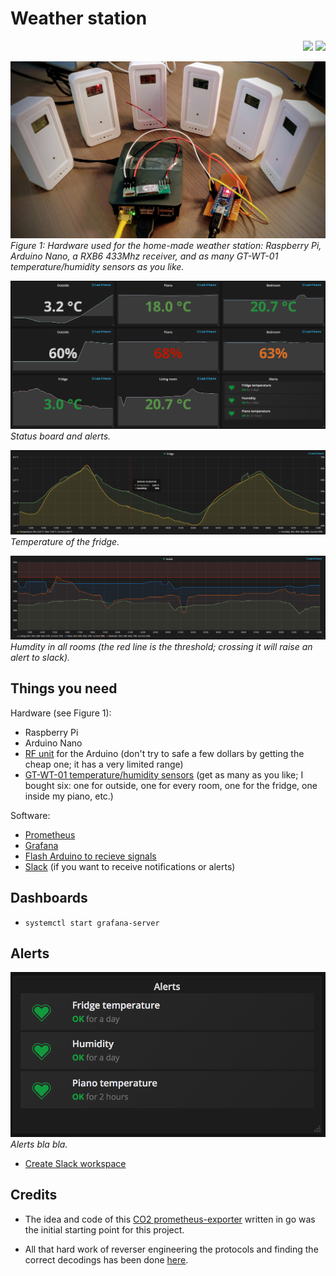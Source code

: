 # Weather station

<p align="right">
  <a href="https://goreportcard.com/report/github.com/jckuester/weather-station">
  <img src="https://goreportcard.com/badge/github.com/cloudetc/awsweeper" /></a>
  <a href="https://godoc.org/github.com/jckuester/weather-station">
  <img src="https://godoc.org/github.com/cloudetc/awsweeper?status.svg" /></a>
</p>

<p>
 <img src="img/hardware.jpg" alt="Hardware for the weather station">   
 <em>Figure 1: Hardware used for the home-made weather station: Raspberry Pi, Arduino Nano, a RXB6 433Mhz receiver,
 and as many GT-WT-01 temperature/humidity sensors as you like.</em>
</p>

<p>
 <img src="img/gauges.png" alt="Gauges">   
 <em>Status board and alerts.</em>
</p>

<p>
 <img src="img/fridge.png" alt="Temerperature of the fridge (24h)">   
 <em>Temperature of the fridge.</em>
</p>

<p>
 <img src="img/humidity.png" alt="Humidity (24h)">   
 <em>Humdity in all rooms (the red line is the threshold; crossing it will raise an alert to slack).</em>
</p>

## Things you need

Hardware (see Figure 1):

* Raspberry Pi
* Arduino Nano
* [RF unit](https://www.amazon.de/gp/product/B06XHJMC82/ref=oh_aui_detailpage_o00_s00?ie=UTF8&psc=1) for the Arduino
 (don't try to safe a few dollars by getting the cheap one; it has a very limited range)
* [GT-WT-01 temperature/humidity sensors](https://www.ebay.com/itm/361435018543)
(get as many as you like; I bought six: one for outside, one for every room, one for the fridge, one inside my piano, etc.)

Software:
* [Prometheus](https://prometheus.io/)
* [Grafana](https://grafana.com/)
* [Flash Arduino to recieve signals](https://github.com/pimatic/homeduino#flashing)
* [Slack](https://slack.com/) (if you want to receive notifications or alerts)

## Dashboards

* `systemctl start grafana-server`

## Alerts

<p>
 <img src="img/alerts.png" alt="Alerts">   
 <em>Alerts bla bla.</em>
</p>

* [Create Slack workspace](https://slack.com/intl/de-de/get-started) 

## Credits

* The idea and code of this [CO2 prometheus-exporter](https://github.com/larsp/co2monitor) written in go 
was the initial starting point for this project.  

* All that hard work of reverser engineering the protocols and finding the correct decodings has been
done [here](https://github.com/pimatic/rfcontroljs).
